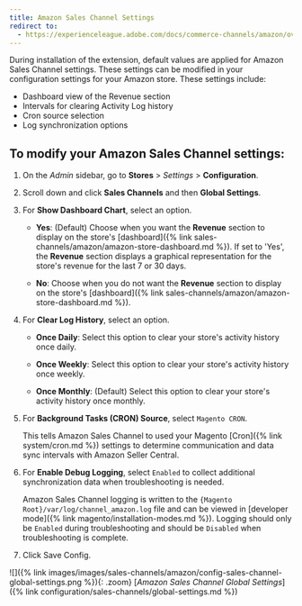 ```yaml
---
title: Amazon Sales Channel Settings
redirect to:
  - https://experienceleague.adobe.com/docs/commerce-channels/amazon/overview.html
---
```



During installation of the extension, default values are applied for Amazon Sales Channel settings. These settings can be modified in your configuration settings for your Amazon store. These settings include:

- Dashboard view of the Revenue section
- Intervals for clearing Activity Log history
- Cron source selection
- Log synchronization options

## To modify your Amazon Sales Channel settings:

1. On the _Admin_ sidebar, go to **Stores** > _Settings_ > **Configuration**.

1. Scroll down and click **Sales Channels** and then **Global Settings**.

1. For **Show Dashboard Chart**, select an option.

   - **Yes**: (Default) Choose when you want the **Revenue** section to display on the store's [dashboard]({% link sales-channels/amazon/amazon-store-dashboard.md %}). If set to 'Yes', the **Revenue** section displays a graphical representation for the store's revenue for the last 7 or 30 days.

   - **No**: Choose when you do not want the **Revenue** section to display on the store's [dashboard]({% link sales-channels/amazon/amazon-store-dashboard.md %}).

1. For **Clear Log History**, select an option.

   - **Once Daily**: Select this option to clear your store's activity history once daily.

   - **Once Weekly**: Select this option to clear your store's activity history once weekly.

   - **Once Monthly**: (Default) Select this option to clear your store's activity history once monthly.

1. For **Background Tasks (CRON) Source**, select `Magento CRON`.

   This tells Amazon Sales Channel to used your Magento [Cron]({% link system/cron.md %}) settings to determine communication and data sync intervals with Amazon Seller Central.

1. For **Enable Debug Logging**, select `Enabled` to collect additional synchronization data when troubleshooting is needed.

   Amazon Sales Channel logging is written to the `{Magento Root}/var/log/channel_amazon.log` file and can be viewed in [developer mode]({% link magento/installation-modes.md %}). Logging should only be `Enabled` during troubleshooting and should be `Disabled` when troubleshooting is complete.

1. Click <span class="btn">Save Config</span>.

![]({% link images/images/sales-channels/amazon/config-sales-channel-global-settings.png %}){: .zoom}
[_Amazon Sales Channel Global Settings_]({% link configuration/sales-channels/global-settings.md %})
